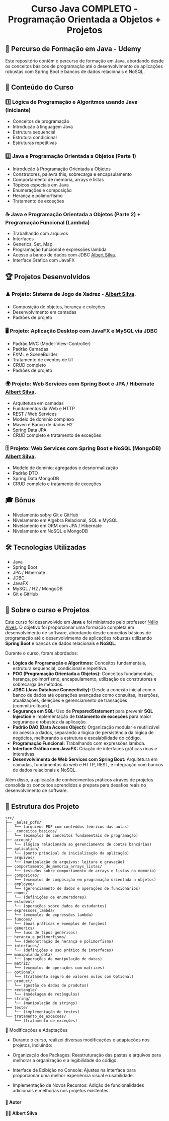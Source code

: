 <h1 align="center">Curso Java COMPLETO - Programação Orientada a Objetos + Projetos</h1>

## 🚀 Percurso de Formação em Java - Udemy

Este repositório contém o percurso de formação em Java, abordando desde os conceitos básicos de programação até o desenvolvimento de aplicações robustas com Spring Boot e bancos de dados relacionais e NoSQL.

## 📌 Conteúdo do Curso

### 1️⃣ Lógica de Programação e Algoritmos usando Java (Iniciante)
- Conceitos de programação
- Introdução à linguagem Java
- Estrutura sequencial
- Estrutura condicional
- Estruturas repetitivas

### 2️⃣ Java e Programação Orientada a Objetos (Parte 1)
- Introdução à Programação Orientada a Objetos
- Construtores, palavra this, sobrecarga e encapsulamento
- Comportamento de memória, arrays e listas
- Tópicos especiais em Java
- Enumerações e composição
- Herança e polimorfismo
- Tratamento de exceções

### ☕ Java e Programação Orientada a Objetos (Parte 2) + Programação Funcional (Lambda)
- Trabalhando com arquivos
- Interfaces
- Generics, Set, Map
- Programação funcional e expressões lambda
- Acesso a banco de dados com JDBC [Albert Silva](https://github.com/Albertinesilva/Tutorial-JDBC-Maven-JPA).
- Interface Gráfica com JavaFX

## 🏆 Projetos Desenvolvidos

### ♟️ Projeto: Sistema de Jogo de Xadrez - [Albert Silva](https://github.com/Albertinesilva/Chess-System-Java). 
- Composição de objetos, herança e coleções
- Desenvolvimento em camadas
- Padrões de projeto

### 🖥️ Projeto: Aplicação Desktop com JavaFX e MySQL via JDBC
- Padrão MVC (Model-View-Controller)
- Padrão Camadas
- FXML e SceneBuilder
- Tratamento de eventos de UI
- CRUD completo
- Padrões de projeto

### 🌍 Projeto: Web Services com Spring Boot e JPA / Hibernate [Albert Silva](https://github.com/Albertinesilva/Web-Services-Tutorial).
- Arquitetura em camadas
- Fundamentos da Web e HTTP
- REST / Web Services
- Modelo de domínio complexo
- Maven e Banco de dados H2
- Spring Data JPA
- CRUD completo e tratamento de exceções

### 🗄️ Projeto: Web Services com Spring Boot e NoSQL (MongoDB) [Albert Silva](https://github.com/Albertinesilva/WorkShop-Spring-Boot-MongoDB).
- Modelo de domínio: agregados e desnormalização
- Padrão DTO
- Spring Data MongoDB
- CRUD completo e tratamento de exceções

## 🎓 Bônus
- Nivelamento sobre Git e GitHub
- Nivelamento em Álgebra Relacional, SQL e MySQL
- Nivelamento em ORM com JPA / Hibernate
- Nivelamento em NoSQL e MongoDB

## 🛠️ Tecnologias Utilizadas
- Java
- Spring Boot
- JPA / Hibernate
- JDBC
- JavaFX
- MySQL / H2 / MongoDB
- Git e GitHub

## 📌 Sobre o curso e Projetos

Este curso foi desenvolvido em **Java** e foi ministrado pelo professor [Nélio Alves](https://github.com/acenelio). O objetivo foi proporcionar uma formação completa em desenvolvimento de software, abordando desde conceitos básicos de programação até o desenvolvimento de aplicações robustas utilizando **Spring Boot** e bancos de dados relacionais e **NoSQL**.

Durante o curso, foram abordados:
- **Lógica de Programação e Algoritmos:** Conceitos fundamentais, estrutura sequencial, condicional e repetitiva.
- **POO (Programação Orientada a Objetos):** Conceitos fundamentais, herança, polimorfismo, encapsulamento, utilização de construtores e sobrecarga de métodos.
- **JDBC (Java Database Connectivity):** Desde a conexão inicial com o banco de dados até operações avançadas como consultas, inserções, atualizações, deleções e gerenciamento de transações (commit/rollback).
- **Segurança em SQL:** Uso de **PreparedStatement** para prevenir **SQL Injection** e implementação de **tratamento de exceções** para maior segurança e robustez da aplicação.
- **Padrão DAO (Data Access Object):** Organização modular e reutilizável do acesso a dados, separando a lógica de persistência da lógica de negócios, melhorando a estrutura e escalabilidade do código.
- **Programação Funcional:** Trabalhando com expressões lambda.
- **Interface Gráfica com JavaFX:** Criação de interfaces gráficas ricas e interativas.
- **Desenvolvimento de Web Services com Spring Boot:** Arquitetura em camadas, fundamentos da web e HTTP, REST, e integração com bancos de dados relacionais e NoSQL.

Além disso, a aplicação de conhecimentos práticos através de projetos consolida os conceitos aprendidos e prepara para desafios reais no desenvolvimento de software.

## 📁 Estrutura dos Projeto

```plaintext
src/
├── _aulas_pdfs/
│   └── (arquivos PDF com conteúdos teóricos das aulas)
├── _conceitos_basicos/
│   └── (exemplos de conceitos fundamentais de programação)
├── account/
│   └── (lógica relacionada ao gerenciamento de contas bancárias)
├── aplication/
│   └── (ponto principal de inicialização da aplicação)
├── arquivos/
│   └── (manipulação de arquivos: leitura e gravação)
├── comportamento_de_memoria_arrays_listas/
│   └── (estudos sobre comportamento de arrays e listas na memória)
├── composicao/
│   └── (exemplos de composição em programação orientada a objetos)
├── employee/
│   └── (gerenciamento de dados e operações de funcionários)
├── enums/
│   └── (definições de enumeradores)
├── estudent/
│   └── (operações sobre dados de estudantes)
├── expressoes_lambda/
│   └── (exemplos de expressões lambda)
├── funcoes/
│   └── (boas práticas e exemplos de funções)
├── generics/
│   └── (uso de tipos genéricos)
├── heranca_e_polimorfismo/
│   └── (demonstração de herança e polimorfismo)
├── interfaces/
│   └── (definições e uso prático de interfaces)
├── manipulando_data/
│   └── (operações de manipulação de datas)
├── matriz/
│   └── (exemplos de operações com matrizes)
├── optional/
│   └── (tratamento seguro de valores nulos com Optional)
├── product/
│   └── (gestão de dados de produtos)
├── rectangle/
│   └── (modelagem de retângulos)
├── string/
│   └── (manipulação de strings)
├── teste/
│   └── (implementação de testes)
└── tratamento_de_excecoes/
    └── (tratamento de exceções)
```
🔧 Modificações e Adaptações
- Durante o curso, realizei diversas modificações e adaptações nos projetos, incluindo:

- Organização dos Packages: Reestruturação das pastas e arquivos para melhorar a organização e a legibilidade do código.

- Interface de Exibição no Console: Ajustes na interface para proporcionar uma melhor experiência visual e usabilidade.

- Implementação de Novos Recursos: Adição de funcionalidades adicionais e melhorias nos projetos existentes.

#### 📌 Autor

👨‍💻 **Albert Silva**
